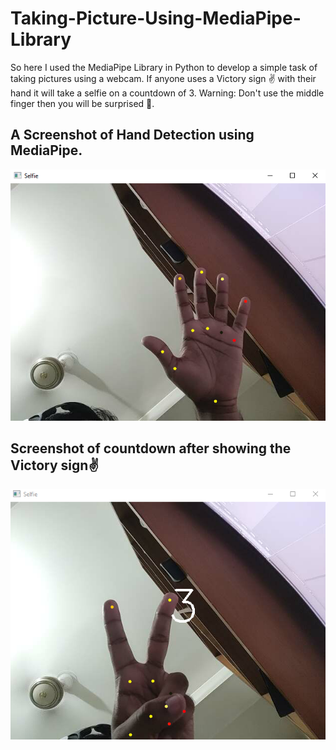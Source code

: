 # Taking-Picture-Using-MediaPipe-Library

So here I used the MediaPipe Library in Python to develop a simple task of taking pictures using a webcam. If anyone uses a Victory sign ✌️ with their hand it will take a selfie on a countdown of 3.
Warning: Don't use the middle finger then you will be surprised 🤣.


## A Screenshot of Hand Detection using MediaPipe.

![App Screenshot](Hand_Detection.png)


## Screenshot of countdown after showing the Victory sign✌️

![App Screenshot](Count_Down_For_Selfie.png)
